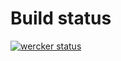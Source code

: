 Build status
===
[![wercker status](https://app.wercker.com/status/758440755736d2868270b3e32d3feab4/m "wercker status")](https://app.wercker.com/project/bykey/758440755736d2868270b3e32d3feab4)
